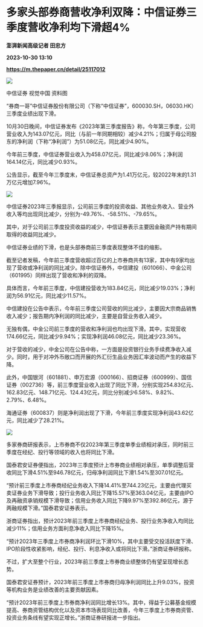 # 多家头部券商营收净利双降：中信证券三季度营收净利均下滑超4%
**澎湃新闻高级记者 田忠方**

**2023-10-30 13:10**

**https://m.thepaper.cn/detail/25117012**

![](https://imagecloud.thepaper.cn/thepaper/image/276/243/177.jpg)

中信证券 视觉中国 资料图

“券商一哥”中信证券股份有限公司（下称“中信证券”，600030.SH，06030.HK）三季度业绩出现下滑。

10月30日晚间，中信证券发布《2023年第三季度报告》称，今年第三季度，公司营业收入为143.07亿元，同比（与前一年同期相较）减少4.21%；归属于母公司股东的净利润（下称“净利润”）为51.08亿元，同比减少4.90%。

今年前三季度，中信证券营业收入为458.07亿元，同比减少8.06%；净利润164.14亿元，同比减少0.93%。

公告显示，截至今年三季度末，中信证券总资产为1.41万亿元，较2022年末的1.31万亿元增加7.96%。

![](https://imagecloud.thepaper.cn/thepaper/image/276/242/354.png)

中信证券2023年三季报显示，公司前三季度的投资收益、其他业务收入、营业外收入等均出现同比减少，分别为-49.76%、-58.51%、-79.65%。

其中，对于公司前三季度投资收益的减少，中信证券表示主要因金融资产持有期间取得的收益同比减少。

中信证券业绩的下滑，也是头部券商前三季度表现整体不佳的缩影。

截至记者发稿，今年前三季度营收超过百亿的上市券商共有13家，其中有9家均出现了营收或净利润的同比减少。除中信证券外，中信建投（601066）、中金公司（601995）同样出现了营收和净利的双降。

具体而言，今年前三季度，中信建投营收为183.84亿元，同比减少19.03%；净利润为56.91亿元，同比减少11.57%。

中信建投在公告中表示，今年前三季度公司营收的同比减少，主要因大宗商品销售收入减少；报告期内净利润的同比减少，主要是自营业务收入减少。

无独有偶，中金公司前三季度的营收和净利润也均出现下滑。其中，实现营收174.66亿元，同比减少9.94%；实现净利润46.08亿元，同比减少23.36%。

对于营收的减少，中金公司在公告中称，一方面是投资银行业务手续费净收入减少。同时，用于对冲外币敞口而开展的外汇衍生品业务因汇率波动而产生的收益下降。

此外，中国银河（601881）、申万宏源（000166）、招商证券（600999）、国信证券（002736）等，前三季度营业收入出现了同比下滑，分别实现254.83亿元、162.83亿元、148.71亿元、124.43亿元，同比分别减少6.58%、9.82%、2.79%、6.48%。

海通证券（600837）则是净利润出现了下滑，今年前三季度实现净利润43.62亿元，同比减少了28.21%。

![](https://imagecloud.thepaper.cn/thepaper/image/276/242/432.png)

多家券商研报表示，上市券商不仅2023年第三季度单季业绩相对承压，同时前三季度在经纪、投行等领域的收入也将同比下滑。

国泰君安证券便指出，2023年三季度预计上市券商业绩相对承压，单季调整后营收同比下滑4.51%至946.78亿元，归母净利润同比下滑1.54%至307.01亿元。

“预计前三季度上市券商经纪业务收入下降14.41%至744.23亿元，主要由代理买卖证券业务下滑导致；投行业务收入同比下降15.57%至363.04亿元，主要由IPO及再融资承销规模下滑导致；信用业务收入同比下降9.97%至392.86亿元，源于两融规模下滑。”国泰君安证券表示。

浙商证券指出，预计2023年前三季度上市券商经纪业务、投行业务净收入均同比减少11%；信用业务方面利息净收入同比下降15%。

“预计2023年三季度上市券商净利润环比下滑10%，其中主要受交投活跃度下滑、IPO阶段性收紧影响，经纪、投行、利息净收入或将同比下滑。”浙商证券研报称。

不过，扩大至整个行业，2023年前三季度上市券商业绩整体仍有望呈现增长态势。

国泰君安证券预计，2023年前三季度上市券商归母净利润同比上升9.03%，投资等机构业务是业绩改善的主要贡献因素。

“预计2023年前三季度上市券商净利润同比增长13%。其中，得益于公募基金规模提高、券商资管结构优化以及资本市场表现同比改善，今年三季度上市券商资管、投资业务条线有望实现正增长。”浙商证券研报进一步指出。